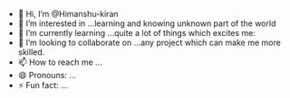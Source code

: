 - 👋 Hi, I’m @Himanshu-kiran     
- 👀 I’m interested in ...learning and knowing unknown part of the world
- 🌱 I’m currently learning ...quite a lot of things which excites me:
- 💞️ I’m looking to collaborate on ...any project which can make me more skilled.
- 📫 How to reach me ...
- 😄 Pronouns: ...
- ⚡ Fun fact: ...

<!---
Himanshu-kiran/Himanshu-kiran is a ✨ special ✨ repository because its `README.md` (this file) appears on your GitHub profile.
You can click the Preview link to take a look at your changes.
--->
